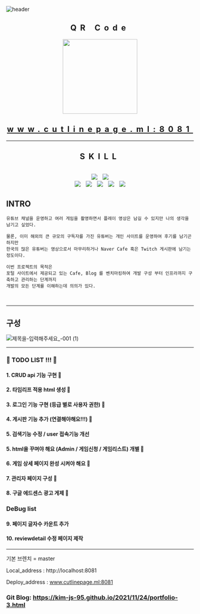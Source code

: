 

![header](https://capsule-render.vercel.app/api?type=waving&color=auto&height=300&section=header&text=WELCOM%20TO%20CUTLINEPAGE&fontSize=50&animation=fadeIn&fontAlignY=38&desc=Made%20by%20KIM%20-JS&descAlignY=51&descAlign=70)

<div align="center" style='letter-spacing:10px'>

## QR Code

<img src="https://user-images.githubusercontent.com/65659478/143237888-f14d9579-439a-4b84-bf0f-f68223552e45.png" width="200" height="200"/>

## www.cutlinepage.ml:8081

---

## SKILL

<br>
<img src="https://img.shields.io/badge/HTML5-E34F26?style=for-the-badge&logo=HTML5&logoColor=white"/>
<img src="https://img.shields.io/badge/JAVASCRIPT-F7DF1E?style=for-the-badge&logo=JAVASCRIPT&logoColor=white"/>
<br>
<img src="https://img.shields.io/badge/JENKINS-D24939?style=for-the-badge&logo=JENKINS&logoColor=white"/>
<img src="https://img.shields.io/badge/docker-2496ED?style=for-the-badge&logo=DOCKER&logoColor=white"/>
<img src="https://img.shields.io/badge/AWS-232F3E?style=for-the-badge&logo=AMAZONAWS&logoColor=white"/>
<img src="https://img.shields.io/badge/GRADLE-02303A?style=for-the-badge&logo=GRADLE&logoColor=white"/>
<img src="https://img.shields.io/badge/SPRINGBOOT-6DB33F?style=for-the-badge&logo=SPRINGBOOT&logoColor=white"/>

</div>


## INTRO
```text
유튜브 채널을 운영하고 여러 게임을 촬영하면서 플레이 영상은 남길 수 있지만 나의 생각을 남기고 싶었다.

물론, 이미 해외의 큰 규모의 구독자를 가진 유튜버는 개인 사이트를 운영하여 후기를 남기곤 하지만 
한국의 많은 유튜버는 영상으로서 마무리하거나 Naver Cafe 혹은 Twitch 게시판에 남기는 정도이다.

이번 프로젝트의 목적은 
포털 사이트에서 제공되고 있는 Cafe, Blog 를 벤치마킹하여 개발 구성 부터 인프라까지 구축하고 관리하는 단계까지 
개발의 모든 단계를 이해하는데 의의가 있다.  
```

<br>

 ------------------

## 구성

![제목을-입력해주세요_-001 (1)](https://user-images.githubusercontent.com/65659478/143247907-2e7992d2-62db-4935-a7d0-87b87b9a27b5.png)

---

### 🐹 TODO LIST !!! 🐹

#### 1. CRUD api 기능 구현 🙆
#### 2. 타임리프 적용 html 생성 🙆
#### 3. 로그인 기능 구현 (등급 별로 사용자 권한) 🙆
#### 4. 게시판 기능 추가 (연결해야해요!!!) 🙆
#### 5. 검색기능 수정 / user 접속기능 개선
#### 5. html을 꾸며야 해요 (Admin / 게임신청 / 게임리스트) 개별 🙆
#### 6. 게임 상세 페이지 완성 시켜야 해요 🙆
#### 7. 관리자 페이지 구성 🙆
#### 8. 구글 에드센스 광고 게제 🙆

### DeBug list
#### 9. 페이지 글자수 카운트 추가
#### 10. reviewdetail 수정 페이지 제작

---

기본 브렌치  =  master

Local_address : http://localhost:8081

Deploy_address : www.cutlinepage.ml:8081

### Git Blog: https://kim-js-95.github.io/2021/11/24/portfolio-3.html

